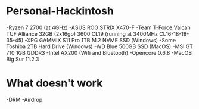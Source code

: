 # Personal-Hackintosh

-Ryzen 7 2700 (at 4GHz)
-ASUS ROG STRIX X470-F
-Team T-Force Valcan TUF Alliance 32GB (2x16gb) 3600 CL19 (running at 3400MHz CL16-18-18-35-45)
-XPG GAMMIX S11 Pro 1TB M.2 NVME SSD (Windows)
-Some Toshiba 2TB Hard Drive (Windows)
-WD Blue 500GB SSD (MacOS)
-MSI GT 710 1GB GDDR3
-Intel AX200 (Wifi and Bluetooth)
-Opencore 0.6.8
-MacOS Big Sur 11.2.3

# What doesn't work

-DRM
-Airdrop
